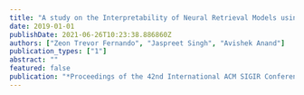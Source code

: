 ```yaml
---
title: "A study on the Interpretability of Neural Retrieval Models using DeepSHAP"
date: 2019-01-01
publishDate: 2021-06-26T10:23:38.886860Z
authors: ["Zeon Trevor Fernando", "Jaspreet Singh", "Avishek Anand"]
publication_types: ["1"]
abstract: ""
featured: false
publication: "*Proceedings of the 42nd International ACM SIGIR Conference on Research and Development in Information Retrieval*"
---
```



